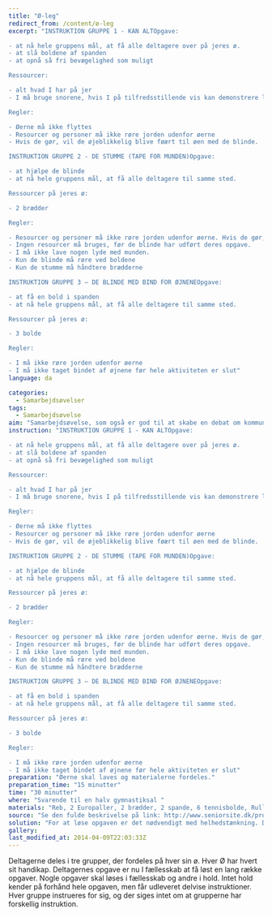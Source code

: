 ```yaml
---
title: "Ø-leg"
redirect_from: /content/ø-leg
excerpt: "INSTRUKTION GRUPPE 1 - KAN ALTOpgave:

- at nå hele gruppens mål, at få alle deltagere over på jeres ø.
- at slå boldene af spanden
- at opnå så fri bevægelighed som muligt

Ressourcer:

- alt hvad I har på jer
- I må bruge snorene, hvis I på tilfredsstillende vis kan demonstrere løsningen på den uendelige cirkel for instruktøren

Regler:

- Øerne må ikke flyttes
- Resourcer og personer må ikke røre jorden udenfor øerne
- Hvis de gør, vil de øjeblikkelig blive føært til øen med de blinde.

INSTRUKTION GRUPPE 2 - DE STUMME (TAPE FOR MUNDEN)Opgave:

- at hjælpe de blinde
- at nå hele gruppens mål, at få alle deltagere til samme sted.

Ressourcer på jeres ø:

- 2 brædder

Regler:

- Resourcer og personer må ikke røre jorden udenfor øerne. Hvis de gør, vil de øjeblikkelig blive ført til øen med de blinde.
- Ingen resourcer må bruges, før de blinde har udført deres opgave.
- I må ikke lave nogen lyde med munden.
- Kun de blinde må røre ved boldene
- Kun de stumme må håndtere brædderne

INSTRUKTION GRUPPE 3 – DE BLINDE MED BIND FOR ØJNENEOpgave:

- at få en bold i spanden
- at nå hele gruppens mål, at få alle deltagere til samme sted.

Ressourcer på jeres ø:

- 3 bolde

Regler:

- I må ikke røre jorden udenfor øerne
- I må ikke taget bindet af øjnene før hele aktiviteten er slut"
language: da

categories:
  - Samarbejdsøvelser
tags:
  - Samarbejdsøvelse
aim: "Samarbejdsøvelse, som også er god til at skabe en debat om kommunikation og helhedstænkning. "
instruction: "INSTRUKTION GRUPPE 1 - KAN ALTOpgave:

- at nå hele gruppens mål, at få alle deltagere over på jeres ø.
- at slå boldene af spanden
- at opnå så fri bevægelighed som muligt

Ressourcer:

- alt hvad I har på jer
- I må bruge snorene, hvis I på tilfredsstillende vis kan demonstrere løsningen på den uendelige cirkel for instruktøren

Regler:

- Øerne må ikke flyttes
- Resourcer og personer må ikke røre jorden udenfor øerne
- Hvis de gør, vil de øjeblikkelig blive føært til øen med de blinde.

INSTRUKTION GRUPPE 2 - DE STUMME (TAPE FOR MUNDEN)Opgave:

- at hjælpe de blinde
- at nå hele gruppens mål, at få alle deltagere til samme sted.

Ressourcer på jeres ø:

- 2 brædder

Regler:

- Resourcer og personer må ikke røre jorden udenfor øerne. Hvis de gør, vil de øjeblikkelig blive ført til øen med de blinde.
- Ingen resourcer må bruges, før de blinde har udført deres opgave.
- I må ikke lave nogen lyde med munden.
- Kun de blinde må røre ved boldene
- Kun de stumme må håndtere brædderne

INSTRUKTION GRUPPE 3 – DE BLINDE MED BIND FOR ØJNENEOpgave:

- at få en bold i spanden
- at nå hele gruppens mål, at få alle deltagere til samme sted.

Ressourcer på jeres ø:

- 3 bolde

Regler:

- I må ikke røre jorden udenfor øerne
- I må ikke taget bindet af øjnene før hele aktiviteten er slut"
preparation: "Øerne skal laves og materialerne fordeles."
preparation_time: "15 minutter"
time: "30 minutter"
where: "Svarende til en halv gymnastiksal "
materials: "Reb, 2 Europaller, 2 brædder, 2 spande, 6 tennisbolde, Rulle med snor til sammenbinding af hænder, Tape til at sætte for munden af de stumme, bind for øjnene til de blinde"
source: "Se den fulde beskrivelse på link: http://www.seniorsite.dk/projektkursus/cd/Moduler_files/flere_%C3%B8velser.pdf"
solution: "For at løse opgaven er det nødvendigt med helhedstænkning. Det allervigtigste er faktisk at man i starten får klargjort nøjagtigt hvad de enkelte gruppers opgaver er."
gallery:
last_modified_at: 2014-04-09T22:03:33Z
---
```

Deltagerne deles i tre grupper, der fordeles på hver sin ø. Hver Ø har hvert sit handikap. Deltagernes opgave er nu I fællesskab at få løst en lang række opgaver. Nogle opgaver skal løses i fællesskab og andre i hold. Intet hold kender på forhånd hele opgaven, men får udleveret delvise instruktioner. Hver gruppe instrueres for sig, og der siges intet om at grupperne har forskellig instruktion.
